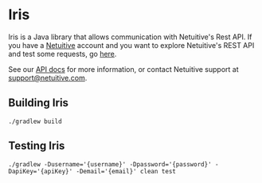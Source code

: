 Iris
=====

Iris is a Java library that allows communication with Netuitive's Rest API. If you have a [Netuitive](https://www.netuitive.com) account and you want to explore Netuitive's REST API and test some requests, go [here](https://app.netuitive.com/api/external.html).

See our [API docs](https://docs.virtana.com/en/api.html) for more information, or contact Netuitive support at [support@netuitive.com](mailto:support@netuitive.com).

Building Iris
--------------

    ./gradlew build


Testing Iris
-------------

    ./gradlew -Dusername='{username}' -Dpassword='{password}' -DapiKey='{apiKey}' -Demail='{email}' clean test
